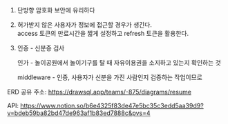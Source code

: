 1. 단방향 암호화
   보안에 유리하다

2. 허가받지 않은 사용자가 정보에 접근할 경우가 생긴다.   
   access 토큰의 만료시간을 짧게 설정하고 refresh 토큰을 활용한다.

3. 인증 - 신분증 검사

   인가 - 놀이공원에서 놀이기구를 탈 때 자유이용권을 소지하고 있는지 확인하는 것

   middleware - 인증, 사용자가 신분을 가진 사람인지 검증하는 작업이므로   

 ERD 공유 주소: https://drawsql.app/teams/-875/diagrams/resume

 API: https://www.notion.so/b6e4325f83de47e5bc35c3edd5aa39d9?v=bdeb59ba82bd47de963af1b83ed7888c&pvs=4

